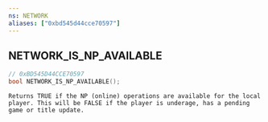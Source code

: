 ```yaml
---
ns: NETWORK
aliases: ["0xbd545d44cce70597"]
---
```

## NETWORK_IS_NP_AVAILABLE

```c
// 0xBD545D44CCE70597
bool NETWORK_IS_NP_AVAILABLE();
```

```
Returns TRUE if the NP (online) operations are available for the local player. This will be FALSE if the player is underage, has a pending game or title update.
```
